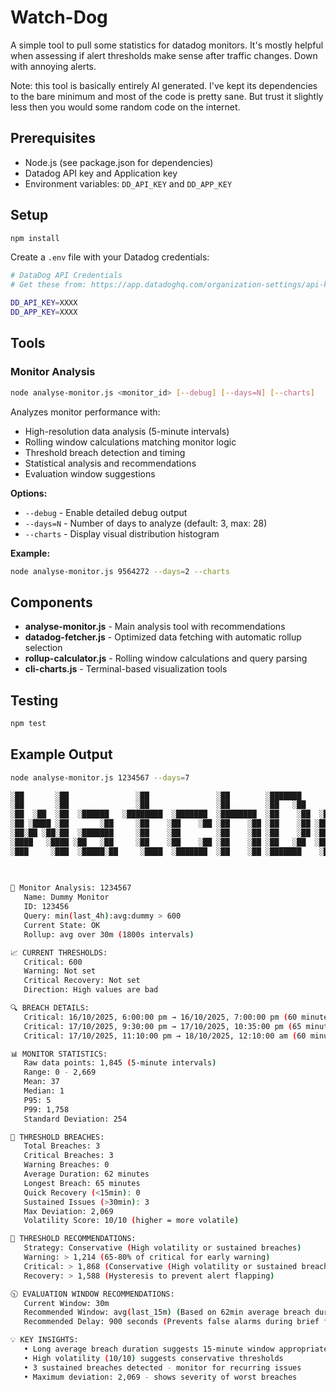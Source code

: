 # Watch-Dog

A simple tool to pull some statistics for datadog monitors. It's mostly helpful when assessing if alert thresholds make sense after traffic changes. Down with annoying alerts. 

Note: this tool is basically entirely AI generated. I've kept its dependencies to the bare minimum and most of the code is pretty sane. But trust it slightly less then you would some random code on the internet.

## Prerequisites

- Node.js (see package.json for dependencies)
- Datadog API key and Application key
- Environment variables: `DD_API_KEY` and `DD_APP_KEY`

## Setup

```bash
npm install
```

Create a `.env` file with your Datadog credentials:
```sh
# DataDog API Credentials
# Get these from: https://app.datadoghq.com/organization-settings/api-keys

DD_API_KEY=XXXX
DD_APP_KEY=XXXX
```

## Tools

### Monitor Analysis

```bash
node analyse-monitor.js <monitor_id> [--debug] [--days=N] [--charts]
```

Analyzes monitor performance with:
- High-resolution data analysis (5-minute intervals)
- Rolling window calculations matching monitor logic
- Threshold breach detection and timing
- Statistical analysis and recommendations
- Evaluation window suggestions

**Options:**
- `--debug` - Enable detailed debug output
- `--days=N` - Number of days to analyze (default: 3, max: 28)
- `--charts` - Display visual distribution histogram

**Example:**
```bash
node analyse-monitor.js 9564272 --days=2 --charts
```

## Components

- **analyse-monitor.js** - Main analysis tool with recommendations
- **datadog-fetcher.js** - Optimized data fetching with automatic rollup selection
- **rollup-calculator.js** - Rolling window calculations and query parsing
- **cli-charts.js** - Terminal-based visualization tools

## Testing

```bash
npm test
```

## Example Output
```sh
node analyse-monitor.js 1234567 --days=7

░██       ░██               ░██               ░██        ░███████
░██       ░██               ░██               ░██        ░██   ░██
░██  ░██  ░██  ░██████   ░████████  ░███████  ░████████  ░██    ░██  ░███████   ░████████
░██ ░████ ░██       ░██     ░██    ░██    ░██ ░██    ░██ ░██    ░██ ░██    ░██ ░██    ░██
░██░██ ░██░██  ░███████     ░██    ░██        ░██    ░██ ░██    ░██ ░██    ░██ ░██    ░██
░████   ░████ ░██   ░██     ░██    ░██    ░██ ░██    ░██ ░██   ░██  ░██    ░██ ░██   ░███
░███     ░███  ░█████░██     ░████  ░███████  ░██    ░██ ░███████    ░███████   ░█████░██
                                                                                      ░██
                                                                                ░███████

🐶 Monitor Analysis: 1234567
   Name: Dummy Monitor
   ID: 123456
   Query: min(last_4h):avg:dummy > 600
   Current State: OK
   Rollup: avg over 30m (1800s intervals)

📈 CURRENT THRESHOLDS:
   Critical: 600
   Warning: Not set
   Critical Recovery: Not set
   Direction: High values are bad

🔍 BREACH DETAILS:
   Critical: 16/10/2025, 6:00:00 pm → 16/10/2025, 7:00:00 pm (60 minutes, peak: 2,586)
   Critical: 17/10/2025, 9:30:00 pm → 17/10/2025, 10:35:00 pm (65 minutes, peak: 2,669)
   Critical: 17/10/2025, 11:10:00 pm → 18/10/2025, 12:10:00 am (60 minutes, peak: 2,655)

📊 MONITOR STATISTICS:
   Raw data points: 1,845 (5-minute intervals)
   Range: 0 - 2,669
   Mean: 37
   Median: 1
   P95: 5
   P99: 1,758
   Standard Deviation: 254

🚨 THRESHOLD BREACHES:
   Total Breaches: 3
   Critical Breaches: 3
   Warning Breaches: 0
   Average Duration: 62 minutes
   Longest Breach: 65 minutes
   Quick Recovery (<15min): 0
   Sustained Issues (>30min): 3
   Max Deviation: 2,069
   Volatility Score: 10/10 (higher = more volatile)

🎯 THRESHOLD RECOMMENDATIONS:
   Strategy: Conservative (High volatility or sustained breaches)
   Warning: > 1,214 (65-80% of critical for early warning)
   Critical: > 1,868 (Conservative (High volatility or sustained breaches) based on P95/P99 analysis)
   Recovery: > 1,588 (Hysteresis to prevent alert flapping)

🕥 EVALUATION WINDOW RECOMMENDATIONS:
   Current Window: 30m
   Recommended Window: avg(last_15m) (Based on 62min average breach duration)
   Recommended Delay: 900 seconds (Prevents false alarms during brief fluctuations)

💡 KEY INSIGHTS:
   • Long average breach duration suggests 15-minute window appropriate
   • High volatility (10/10) suggests conservative thresholds
   • 3 sustained breaches detected - monitor for recurring issues
   • Maximum deviation: 2,069 - shows severity of worst breaches
```